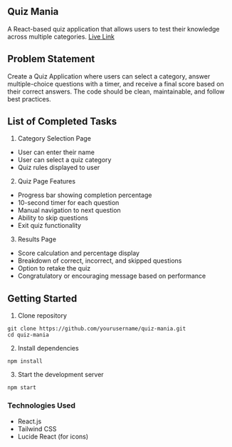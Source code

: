 ## Quiz Mania
A React-based quiz application that allows users to test their knowledge across multiple categories. [Live Link](https://quiz-mania-sage.vercel.app/)

## Problem Statement
Create a Quiz Application where users can select a category, answer multiple-choice questions with a timer, and receive a final score based on their correct answers. The code should be clean, maintainable, and follow best practices.

## List of Completed Tasks
1. Category Selection Page
- User can enter their name
- User can select a quiz category
- Quiz rules displayed to user

2. Quiz Page Features
- Progress bar showing completion percentage
- 10-second timer for each question
- Manual navigation to next question
- Ability to skip questions
- Exit quiz functionality

3. Results Page
- Score calculation and percentage display
- Breakdown of correct, incorrect, and skipped questions
- Option to retake the quiz
- Congratulatory or encouraging message based on performance

## Getting Started
1. Clone repository
```
git clone https://github.com/yourusername/quiz-mania.git
cd quiz-mania
```
2. Install dependencies
```
npm install
```
3. Start the development server
```
npm start
```

### Technologies Used
- React.js
- Tailwind CSS
- Lucide React (for icons)
